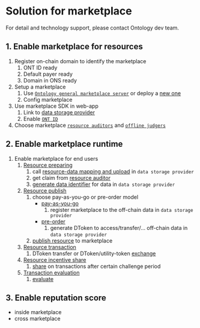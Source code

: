 # Solution for marketplace

For detail and technology support, please contact Ontology dev team.

## 1. Enable marketplace for resources

1. Register on-chain domain to identify the marketplace
   1. ONT ID ready
   2. Default payer ready
   3. Domain in ONS ready
2. Setup a marketplace
   1. Use [`Ontology general marketplace server`](../../framework/marketplace/saas-tenant.md) or deploy a [new one](../../framework/marketplace/deployment.md)
   2. Config marketplace 
3. Use marketplace SDK in web-app
   1. Link to [data storage provider](./data-storage.md)
   2. Enable [`ONT ID`](../../../ontid/business/solutions/web-app/README.md)
4. Choose marketplace [`resource auditors`](./resource-auditor.md) and [`offline judgers`](./resource-judger.md)

## 2. Enable marketplace runtime

1. Enable marketplace for end users
   1. [Resource preparing](../scenarios/resource-preparing.md)
      1. call [resource-data mapping and upload](../scenarios/data-storage/upload.md) in `data storage provider`
      2. get claim from [resource auditor](./resource-auditor.md)
      3. [generate data identifier](../scenarios/data-storage/generate-id.md) for data in `data storage provider`
   2. [Resource publish](../scenarios/resource-publish.md)
      1. choose pay-as-you-go or pre-order model
         - [pay-as-you-go](../scenarios/marketplace/pay-as-you-go.md)
            1. register marketplace to the off-chain data in `data storage provider`
         - [pre-order](../scenarios/marketplace/pre-order.md)
            1. generate DToken to access/transfer/... off-chain data in `data storage provider`
      2. [publish resource](../scenarios/marketplace/publish.md) to marketplace
   3. [Resource transaction](../scenarios/resource-transaction.md)
      1. DToken transfer or DToken/utility-token [exchange](../scenarios/marketplace/exchange.md)
   4. [Resource incentive share](../scenarios/resource-incentive-share.md)
      1. [share](../scenarios/marketplace/share.md) on transactions after certain challenge period
   5. [Transaction evaluation](../scenarios/tx-evaluation.md)
      1. [evaluate](../scenarios/marketplace/evaluate.md)

## 3. Enable reputation score 

- inside marketplace
- cross marketplace
